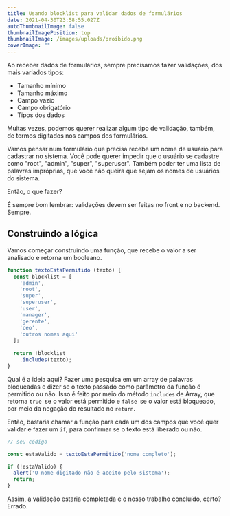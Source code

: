 ```yaml
---
title: Usando blocklist para validar dados de formulários
date: 2021-04-30T23:58:55.027Z
autoThumbnailImage: false
thumbnailImagePosition: top
thumbnailImage: /images/uploads/proibido.png
coverImage: ""
---
```

Ao receber dados de formulários, sempre precisamos fazer validações, dos mais variados tipos:

* Tamanho mínimo
* Tamanho máximo
* Campo vazio
* Campo obrigatório
* Tipos dos dados

Muitas vezes, podemos querer realizar algum tipo de validação, também, de termos digitados nos campos dos formulários.

Vamos pensar num formulário que precisa recebe um nome de usuário para cadastrar no sistema. Você pode querer impedir que o usuário se cadastre como "root", "admin", "super", "superuser". Também poder ter uma lista de palavras impróprias, que você não queira que sejam os nomes de usuários do sistema.

Então, o que fazer?

É sempre bom lembrar: validações devem ser feitas no front e no backend. Sempre.

## Construindo a lógica

Vamos começar construindo uma função, que recebe o valor a ser analisado e retorna um booleano.

```javascript
function textoEstaPermitido (texto) {
  const blocklist = [
    'admin',
    'root',
    'super',
    'superuser',
    'user',
    'manager',
    'gerente',
    'ceo',
    'outros nomes aqui'
  ];
  
  return !blocklist
    .includes(texto);
}
```

Qual é a ideia aqui? Fazer uma pesquisa em um array de palavras bloqueadas e dizer se o texto passado como parâmetro da função é permitido ou não. Isso é feito por meio do método `includes` de Array, que retorna `true `se o valor está permitido e `false `se o valor está bloqueado, por meio da negação do resultado no `return`.

Então, bastaria chamar a função para cada um dos campos que você quer validar e fazer um `if`, para confirmar se o texto está liberado ou não.

```javascript
// seu código

const estaValido = textoEstaPermitido('nome completo');

if (!estaValido) {
  alert('O nome digitado não é aceito pelo sistema');
  return;
}
```

Assim, a validação estaria completada e o nosso trabalho concluído, certo? Errado.